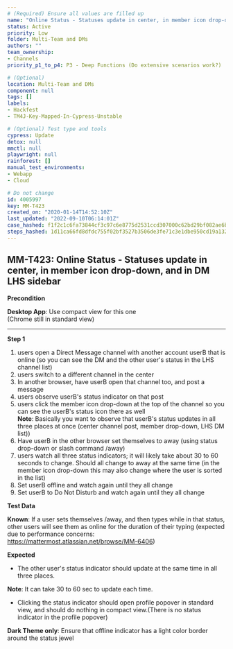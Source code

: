 ```yaml
---
# (Required) Ensure all values are filled up
name: "Online Status - Statuses update in center, in member icon drop-down, and in DM LHS sidebar"
status: Active
priority: Low
folder: Multi-Team and DMs
authors: ""
team_ownership:
- Channels
priority_p1_to_p4: P3 - Deep Functions (Do extensive scenarios work?)

# (Optional)
location: Multi-Team and DMs
component: null
tags: []
labels:
- Hackfest
- TM4J-Key-Mapped-In-Cypress-Unstable

# (Optional) Test type and tools
cypress: Update
detox: null
mmctl: null
playwright: null
rainforest: []
manual_test_environments:
- Webapp
- Cloud

# Do not change
id: 4005997
key: MM-T423
created_on: "2020-01-14T14:52:10Z"
last_updated: "2022-09-10T06:14:01Z"
case_hashed: f1f2c1c6fa73844cf3c97c6e8775d2531ccd307000c62bd29bf082ae6bf0ffefbd84fa649ff3d672de0233a09f4d3aba
steps_hashed: 1d11ca66fd8dfdc755f02bf3527b3506de3fe71c3e1dbe950cd19a132771bf084e942eb412284e14e9629b81183f44f0
---
```


<!-- (Auto-generated) Based on frontmatter's "key" and "name" -->

## MM-T423: Online Status - Statuses update in center, in member icon drop-down, and in DM LHS sidebar

**Precondition**

**Desktop App**: Use compact view for this one\
(Chrome still in standard view)

---

**Step 1**

1. users open a Direct Message channel with another account userB that is online (so you can see the DM and the other user's status in the LHS channel list)
2. users switch to a different channel in the center
3. In another browser, have userB open that channel too, and post a message
4. users observe userB's status indicator on that post
5. users click the member icon drop-down at the top of the channel so you can see the userB's status icon there as well
   \
   **Note**: Basically you want to observe that userB's status updates in all three places at once (center channel post, member drop-down, LHS DM list))
6. Have userB in the other browser set themselves to away (using status drop-down or slash command /away)
7. users watch all three status indicators; it will likely take about 30 to 60 seconds to change. Should all change to away at the same time (in the member icon drop-down this may also change where the user is sorted in the list)
8. Set userB offline and watch again until they all change
9. Set userB to Do Not Disturb and watch again until they all change

**Test Data**

**Known**: If a user sets themselves /away, and then types while in that status, other users will see them as online for the duration of their typing (expected due to performance concerns: <https://mattermost.atlassian.net/browse/MM-6406>)

**Expected**

- The other user's status indicator should update at the same time in all three places.

**Note**: It can take 30 to 60 sec to update each time.

- Clicking the status indicator should open profile popover in standard view, and should do nothing in compact view.(There is no status indicator in the profile popover)

**Dark Theme only**: Ensure that offline indicator has a light color border around the status jewel
